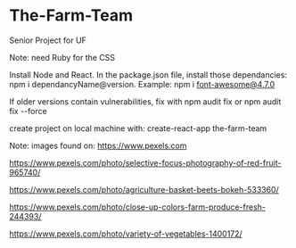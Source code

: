 # The-Farm-Team
Senior Project for UF

Note: need Ruby for the CSS

Install Node and React.
In the package.json file, install those dependancies: 
npm i dependancyName@version.
Example: npm i font-awesome@4.7.0

If older versions contain vulnerabilities,
fix with npm audit fix or npm audit fix --force

create project on local machine with:
create-react-app the-farm-team


Note: images found on: https://www.pexels.com

https://www.pexels.com/photo/selective-focus-photography-of-red-fruit-965740/

https://www.pexels.com/photo/agriculture-basket-beets-bokeh-533360/

https://www.pexels.com/photo/close-up-colors-farm-produce-fresh-244393/

https://www.pexels.com/photo/variety-of-vegetables-1400172/
